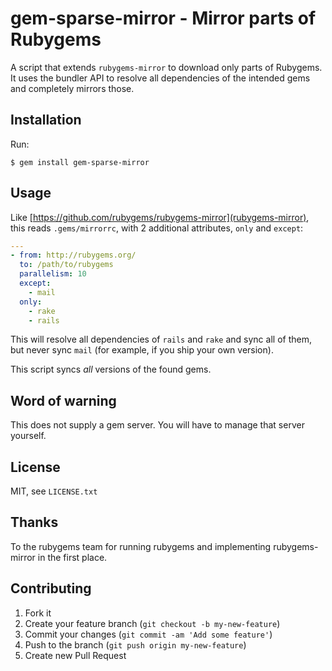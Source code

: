 # gem-sparse-mirror - Mirror parts of Rubygems

A script that extends `rubygems-mirror` to download only parts of Rubygems. It uses the bundler API to resolve all dependencies of the intended gems and completely mirrors those.

## Installation

Run:

    $ gem install gem-sparse-mirror

## Usage

Like [https://github.com/rubygems/rubygems-mirror](rubygems-mirror), this reads `.gems/mirrorrc`, with 2 additional attributes, `only` and `except`:

```yaml
---
- from: http://rubygems.org/
  to: /path/to/rubygems
  parallelism: 10
  except:
    - mail
  only:
    - rake
    - rails
```

This will resolve all dependencies of `rails` and `rake` and sync all of them, but never sync `mail` (for example, if you ship your own version).

This script syncs _all_ versions of the found gems.

## Word of warning

This does not supply a gem server. You will have to manage that server yourself.

## License

MIT, see `LICENSE.txt`

## Thanks

To the rubygems team for running rubygems and implementing rubygems-mirror in the first place.

## Contributing

1. Fork it
2. Create your feature branch (`git checkout -b my-new-feature`)
3. Commit your changes (`git commit -am 'Add some feature'`)
4. Push to the branch (`git push origin my-new-feature`)
5. Create new Pull Request

